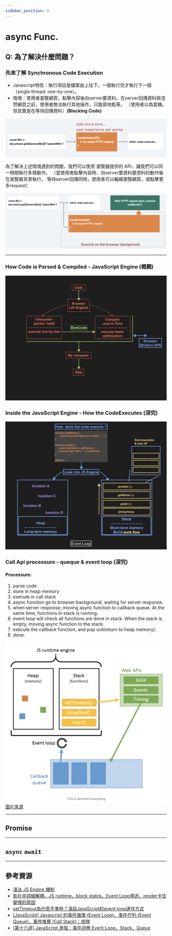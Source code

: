 ```yaml
---
sidebar_position: 4
---
```


# async Func.

## Q: 為了解決什麼問題？
### 先來了解 Synchronous Code Execution
- Javascript特性：執行項目是檔案由上往下，一個執行完才執行下一個（single thread: one-by-one）。
- 情境：使用者瀏覽網頁，點擊內容後向server要資料。在server回傳資料與渲然網頁之前，使用者無法執行其他操作，只能原地乾等。
    （使用者以為當機，但其實是在等待回傳資料）**(Blocking Code)**

![js_synchronous_code_execution](../../static/img/docs/js/js_synchronous_code_execution.png)

為了解決上述情境遇到的問題，我們可以使用 瀏覽器提供的 API，讓我們可以同一時間執行多樣動作。
（當使用者點擊內容時，向server要資料要資料的動作躲在瀏覽器背景執行。 等待server回傳同時，使用者可以繼續瀏覽網頁，或點擊更多request）

![js_api_concept](../../static/img/docs/js/js_api_concept.png)

---
### How Code is Parsed & Compiled - JavaScript Engine (概觀)
![How Code is Parsed & Compiled - JavaScript Engine](../../static/img/docs/js/js_js_engine_concept.png)

### Inside the JavaScript Engine - How the CodeExecutes (深究)
![Inside the JavaScript Engine - How the CodeExecutes](../../static/img/docs/js/js_js_engine_execute.png)

### Call Api processure - queque & event loop (深究)
#### Processure:
1. parse code
2. store in heap memory
3. execute in call stack
4. async function go to browser background, waiting for server response.
5. when server response, moving async function to callback queue. At the same time, functions in stack is running.
6. event loop will check all functions are done in stack. When the stack is empty, moving async function to the stack.
7. execute the callback function, and pop out(return to heap memory).
8. done.

![js_queueAndEventLoop](../../static/img/docs/js/js_queueAndEventLoop.png)[圖片來源](https://www.itread01.com/content/1544934003.html)

---
## Promise


---
## `async` `await`


--- 
## 參考資源
- [淺淡 JS Engine 機制](https://medium.com/walkout/%E6%B7%BA%E6%B7%A1-js-engine-%E6%A9%9F%E5%88%B6-77391b4dd3db)
- [影片中詳細解釋，JS runtime、block statck、Event Loop用途、render卡住變慢的原因](https://www.youtube.com/watch?time_continue=1607&v=8aGhZQkoFbQ&feature=emb_logo)
- [setTimeout為什麼不準時？淺談JavaScript的event loop運作方式](https://chiangbao1999.medium.com/settimeout%E7%82%BA%E4%BB%80%E9%BA%BC%E4%B8%8D%E6%BA%96%E6%99%82-%E6%B7%BA%E8%AB%87javascript%E7%9A%84event-loop%E9%81%8B%E4%BD%9C%E6%96%B9%E5%BC%8F-3df1aeb4c032)
- [[JavaScript] Javascript 的事件循環 (Event Loop)、事件佇列 (Event Queue)、事件堆疊 (Call Stack)：排隊](https://medium.com/itsems-frontend/javascript-event-loop-event-queue-call-stack-74a02fed5625)
- [[第十六週] JavaScript 進階：事件迴圈 Event Loop、Stack、Queue](https://yakimhsu.com/project/project_w16_EventLoop.html)